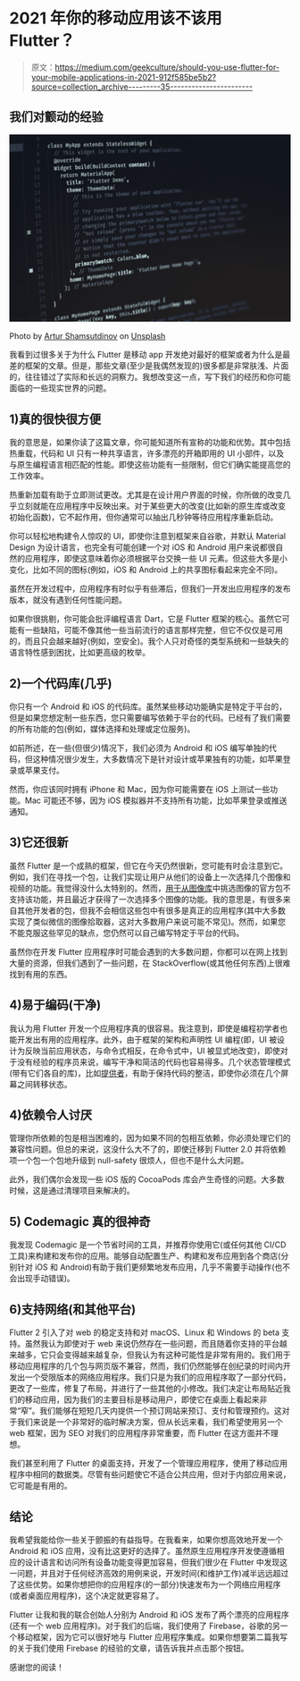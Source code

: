 # 2021 年你的移动应用该不该用 Flutter？

> 原文：<https://medium.com/geekculture/should-you-use-flutter-for-your-mobile-applications-in-2021-912f585be5b2?source=collection_archive---------35----------------------->

## 我们对颤动的经验

![](img/0429d8da83d14e5c0c1ec66ccd28dbdc.png)

Photo by [Artur Shamsutdinov](https://unsplash.com/@roketpik?utm_source=medium&utm_medium=referral) on [Unsplash](https://unsplash.com?utm_source=medium&utm_medium=referral)

我看到过很多关于为什么 Flutter 是移动 app 开发绝对最好的框架或者为什么是最差的框架的文章。但是，那些文章(至少是我偶然发现的)很多都是非常肤浅、片面的，往往错过了实际和长远的洞察力。我想改变这一点，写下我们的经历和你可能面临的一些现实世界的问题。

## 1)真的很快很方便

我的意思是，如果你读了这篇文章，你可能知道所有宣称的功能和优势。其中包括热重载，代码和 UI 只有一种共享语言，许多漂亮的开箱即用的 UI 小部件，以及与原生编程语言相匹配的性能。即使这些功能有一些限制，但它们确实能提高您的工作效率。

热重新加载有助于立即测试更改。尤其是在设计用户界面的时候，你所做的改变几乎立刻就能在应用程序中反映出来。对于某些更大的改变(比如新的原生库或改变初始化函数)，它不起作用，但你通常可以抽出几秒钟等待应用程序重新启动。

你可以轻松地构建令人惊叹的 UI，即使你注意到框架来自谷歌，并默认 Material Design 为设计语言，也完全有可能创建一个对 iOS 和 Android 用户来说都很自然的应用程序，即使这意味着你必须根据平台交换一些 UI 元素。但这些大多是小变化，比如不同的图标(例如，iOS 和 Android 上的共享图标看起来完全不同)。

虽然在开发过程中，应用程序有时似乎有些滞后，但我们一开发出应用程序的发布版本，就没有遇到任何性能问题。

如果你很挑剔，你可能会批评编程语言 Dart，它是 Flutter 框架的核心。虽然它可能有一些缺陷，可能不像其他一些当前流行的语言那样完整，但它不仅仅是可用的，而且只会越来越好(例如，空安全)。我个人只对奇怪的类型系统和一些缺失的语言特性感到困扰，比如更高级的枚举。

## 2)一个代码库(几乎)

你只有一个 Android 和 iOS 的代码库。虽然某些移动功能确实是特定于平台的，但是如果您想定制一些东西，您只需要编写依赖于平台的代码。已经有了我们需要的所有功能的包(例如，媒体选择和处理或定位服务)。

如前所述，在一些(但很少)情况下，我们必须为 Android 和 iOS 编写单独的代码，但这种情况很少发生，大多数情况下是针对设计或苹果独有的功能，如苹果登录或苹果支付。

然而，你应该同时拥有 iPhone 和 Mac，因为你可能需要在 iOS 上测试一些功能。Mac 可能还不够，因为 iOS 模拟器并不支持所有功能，比如苹果登录或推送通知。

## 3)它还很新

虽然 Flutter 是一个成熟的框架，但它在今天仍然很新，您可能有时会注意到它。例如，我们在寻找一个包，让我们实现让用户从他们的设备上一次选择几个图像和视频的功能。我觉得没什么太特别的。然而，[用于从图像库](https://pub.dev/packages/image_picker)中挑选图像的官方包不支持该功能，并且最近才获得了一次选择多个图像的功能。我的意思是，有很多来自其他开发者的包，但我不会相信这些包中有很多是真正的应用程序(其中大多数实现了类似微信的图像拾取器，这对大多数用户来说可能不常见)。然而，如果您不能克服这些罕见的缺点，您仍然可以自己编写特定于平台的代码。

虽然你在开发 Flutter 应用程序时可能会遇到的大多数问题，你都可以在网上找到大量的资源，但我们遇到了一些问题，在 StackOverflow(或其他任何东西)上很难找到有用的东西。

## 4)易于编码(干净)

我认为用 Flutter 开发一个应用程序真的很容易。我注意到，即使是编程初学者也能开发出有用的应用程序。此外，由于框架的架构和声明性 UI 编程(即，UI 被设计为反映当前应用状态，与命令式相反，在命令式中，UI 被显式地改变)，即使对于没有经验的程序员来说，编写干净和简洁的代码也容易得多。几个状态管理模式(带有它们各自的库)，比如[提供者](https://flutter.dev/docs/development/data-and-backend/state-mgmt/simple)，有助于保持代码的整洁，即使你必须在几个屏幕之间转移状态。

## 4)依赖令人讨厌

管理你所依赖的包是相当困难的，因为如果不同的包相互依赖，你必须处理它们的兼容性问题。但总的来说，这没什么大不了的，即使迁移到 Flutter 2.0 并将依赖项一个包一个包地升级到 null-safety 很烦人，但也不是什么大问题。

此外，我们偶尔会发现一些 iOS 版的 CocoaPods 库会产生奇怪的问题。大多数时候，这是通过清理项目来解决的。

## 5) Codemagic 真的很神奇

我发现 Codemagic 是一个节省时间的工具，并推荐你使用它(或任何其他 CI/CD 工具)来构建和发布你的应用。能够自动配置生产、构建和发布应用到各个商店(分别针对 iOS 和 Android)有助于我们更频繁地发布应用，几乎不需要手动操作(也不会出现手动错误)。

## 6)支持网络(和其他平台)

Flutter 2 引入了对 web 的稳定支持和对 macOS、Linux 和 Windows 的 beta 支持。虽然我认为即使对于 web 来说仍然存在一些问题，而且随着你支持的平台越来越多，它只会变得越来越复杂，但我认为有这种可能性是非常有用的。我们用于移动应用程序的几个包与网页版不兼容，然而，我们仍然能够在创纪录的时间内开发出一个受限版本的网络应用程序。我们只是为我们的应用程序取了一部分代码，更改了一些库，修复了布局，并进行了一些其他的小修改。我们决定让布局贴近我们的移动应用，因为我们的主要目标是移动用户，即使它在桌面上看起来非常“窄”。我们能够在短短几天内提供一个预订网站来预订、支付和管理预约。这对于我们来说是一个非常好的临时解决方案，但从长远来看，我们希望使用另一个 web 框架，因为 SEO 对我们的应用程序非常重要，而 Flutter 在这方面并不理想。

我们甚至利用了 Flutter 的桌面支持，开发了一个管理应用程序，使用了移动应用程序中相同的数据类。尽管有些问题使它不适合公共应用，但对于内部应用来说，它可能是有用的。

## 结论

我希望我能给你一些关于颤振的有益指导。在我看来，如果你想高效地开发一个 Android 和 iOS 应用，没有比这更好的选择了。虽然原生应用程序开发使遵循相应的设计语言和访问所有设备功能变得更加容易，但我们很少在 Flutter 中发现这一问题，并且对于任何经济高效的用例来说，开发时间(和维护工作)减半远远超过了这些优势。如果你想把你的应用程序(的一部分)快速发布为一个网络应用程序(或者桌面应用程序)，这个决定就更容易了。

Flutter 让我和我的联合创始人分别为 Android 和 iOS 发布了两个漂亮的应用程序(还有一个 web 应用程序)。对于我们的后端，我们使用了 Firebase，谷歌的另一个移动框架，因为它可以很好地与 Flutter 应用程序集成。如果你想要第二篇我写的关于我们使用 Firebase 的经验的文章，请告诉我并点击那个按钮。

感谢您的阅读！